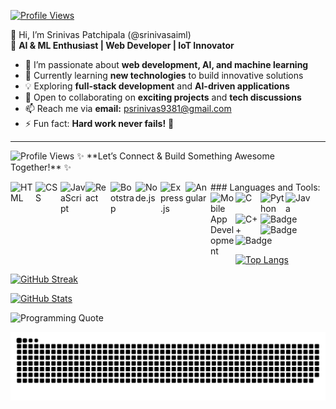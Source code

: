 [![Profile Views](https://hits.seeyoufarm.com/api/count/incr/badge.svg?url=https://github.com/srinivasaiml&title=Profile%20Views)](https://github.com/srinivasaiml)


👋 Hi, I’m Srinivas Patchipala (@srinivasaiml)  
🚀 **AI & ML Enthusiast | Web Developer | IoT Innovator**  

- 👀 I’m passionate about **web development, AI, and machine learning**  
- 🌱 Currently learning **new technologies** to build innovative solutions  
- 💡 Exploring **full-stack development** and **AI-driven applications**  
- 💞️ Open to collaborating on **exciting projects** and **tech discussions**  
- 📫 Reach me via **email:** psrinivas9381@gmail.com  
- ⚡ Fun fact: **Hard work never fails!** 💪  

---
<img src="C:\Users\P Srinivas\Downloads\think.gif" alt="Profile Views"/>
✨ **Let’s Connect & Build Something Awesome Together!** ✨  
<p align="left">
### Languages and Tools:
<img align="left" alt="HTML" width="40px" src="https://cdn.jsdelivr.net/gh/devicons/devicon/icons/html5/html5-original.svg" />
<img align="left" alt="CSS" width="40px" src="https://cdn.jsdelivr.net/gh/devicons/devicon/icons/css3/css3-original.svg" />
<img align="left" alt="JavaScript" width="40px" src="https://cdn.jsdelivr.net/gh/devicons/devicon/icons/javascript/javascript-original.svg" />
<img align="left" alt="React" width="40px" src="https://cdn.jsdelivr.net/gh/devicons/devicon/icons/react/react-original.svg" />
<img align="left" alt="Bootstrap" width="40px" src="https://cdn.jsdelivr.net/gh/devicons/devicon/icons/bootstrap/bootstrap-original.svg" />
<img align="left" alt="Node.js" width="40px" src="https://cdn.jsdelivr.net/gh/devicons/devicon/icons/nodejs/nodejs-original.svg" />
<img align="left" alt="Express.js" width="40px" src="https://cdn.jsdelivr.net/gh/devicons/devicon/icons/express/express-original.svg" />
<img align="left" alt="Angular" width="40px" src="https://cdn.jsdelivr.net/gh/devicons/devicon/icons/angularjs/angularjs-original.svg" />
<img align="left" alt="Mobile App Development" width="40px" src="https://cdn.jsdelivr.net/gh/devicons/devicon/icons/android/android-original.svg" />
<img align="left" alt="C" width="40px" src="https://cdn.jsdelivr.net/gh/devicons/devicon/icons/c/c-original.svg" />
<img align="left" alt="Python" width="40px" src="https://cdn.jsdelivr.net/gh/devicons/devicon/icons/python/python-original.svg" />
<img align="left" alt="Java" width="40px" src="https://cdn.jsdelivr.net/gh/devicons/devicon/icons/java/java-original.svg" />
<img align="left" alt="C++" width="40px" src="https://cdn.jsdelivr.net/gh/devicons/devicon/icons/cplusplus/cplusplus-original.svg" />
<br/>
</p>




<p align ="right">
  
![Badge](https://img.shields.io/badge/Code-Python-blue?style=flat-square&logo=python)
![Badge](https://img.shields.io/badge/Web-React-orange?style=flat-square&logo=react)
![Badge](https://img.shields.io/badge/AI-DeepLearning-red?style=flat-square&logo=pytorch)

</p>


[![Top Langs](https://github-readme-stats.vercel.app/api/top-langs/?username=srinivasaiml&layout=compact&langs_count=6&theme=dark)](https://github.com/anuraghazra/github-readme-stats)




[![GitHub Streak](https://streak-stats.demolab.com/?user=srinivasaiml&theme=radical&hide_border=true)](https://git.io/streak-stats)



[![GitHub Stats](https://github-readme-stats.vercel.app/api?username=srinivasaiml&show_icons=true&theme=dark)](https://github.com/anuraghazra/github-readme-stats)


![Programming Quote](https://quotes-github-readme.vercel.app/api?type=horizontal&theme=dark)



![Snake animation](https://raw.githubusercontent.com/srinivasaiml/srinivasaiml/main/snake.svg)



